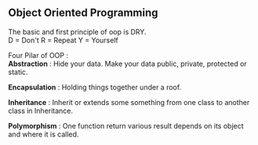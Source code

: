 ## Object Oriented Programming

The basic and first principle of oop is DRY.<br> 
D = Don't 
R = Repeat
Y = Yourself

Four Pilar of OOP :<br> 
__Abstraction__ : Hide your data. Make your data public, private, protected or static.

__Encapsulation__ : Holding things together under a roof.

__Inheritance__ : Inherit or extends some something from one class to another class in Inheritance.

__Polymorphism__ : One function return various result depends on its object and where it is called.